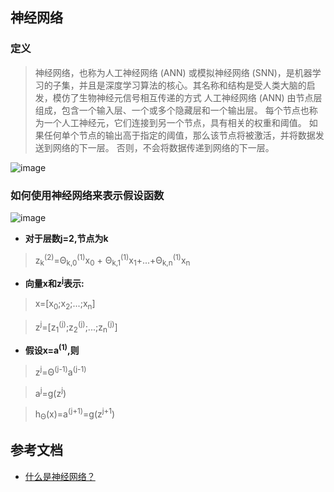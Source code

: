## 神经网络
### 定义
> 神经网络，也称为人工神经网络 (ANN) 或模拟神经网络 (SNN)，是机器学习的子集，并且是深度学习算法的核心。其名称和结构是受人类大脑的启发，模仿了生物神经元信号相互传递的方式
> 人工神经网络 (ANN) 由节点层组成，包含一个输入层、一个或多个隐藏层和一个输出层。 每个节点也称为一个人工神经元，它们连接到另一个节点，具有相关的权重和阈值。 如果任何单个节点的输出高于指定的阈值，那么该节点将被激活，并将数据发送到网络的下一层。 否则，不会将数据传递到网络的下一层。

![image](https://user-images.githubusercontent.com/13389058/147379611-d0f42a40-3aac-4556-91d2-25f551a0531d.png)


### 如何使用神经网络来表示假设函数

![image](https://user-images.githubusercontent.com/13389058/147379591-ec4bf258-0648-4715-a184-596b9ca4fa66.png)

* **对于层数j=2,节点为k**
> z<sub>k</sub><sup>(2)</sup>=Θ<sub>k,0</sub><sup>(1)</sup>x<sub>0</sub> + Θ<sub>k,1</sub><sup>(1)</sup>x<sub>1</sub>+...+Θ<sub>k,n</sub><sup>(1)</sup>x<sub>n</sub>
* **向量x和z<sup>j</sup>表示:**
> x=[x<sub>0</sub>;x<sub>2</sub>;...;x<sub>n</sub>]

> z<sup>j</sup>=[z<sub>1</sub><sup>(j)</sup>;z<sub>2</sub><sup>(j)</sup>;...;z<sub>n</sub><sup>(j)</sup>]
* **假设x=a<sup>(1)</sup>,则**
> z<sup>j</sup>=Θ<sup>(j-1)</sup>a<sup>(j-1)</sup>

> a<sup>j</sup>=g(z<sup>j</sup>)

> h<sub>Θ</sub>(x)=a<sup>(j+1)</sup>=g(z<sup>j+1</sup>)
## 参考文档
* [什么是神经网络？](https://www.ibm.com/cn-zh/cloud/learn/neural-networks)
